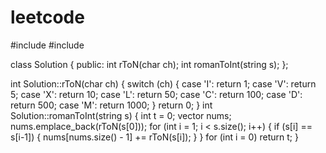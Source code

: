# leetcode

#include<cstring>
#include<vector>

class Solution {
public: 
    int rToN(char ch);
    int romanToInt(string s);
};

int Solution::rToN(char ch) {
    switch (ch) {
        case 'I': return 1;
        case 'V': return 5;
        case 'X': return 10;
        case 'L': return 50;
        case 'C': return 100;
        case 'D': return 500; 
        case 'M': return 1000;
    }
    return 0;
}
int Solution::romanToInt(string s) {
    int t = 0;
    vector<int> nums;
    nums.emplace_back(rToN(s[0]));
    for (int i = 1; i < s.size(); i++) {
        if (s[i] == s[i-1]) {
            nums[nums.size() - 1] += rToN(s[i]);
        }
    }
    for (int i = 0)
    return t;
}
